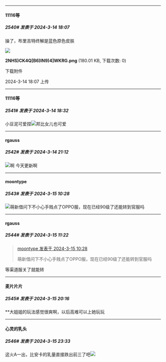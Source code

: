 ﻿
*****

####  11116等  
##### 2540#       发表于 2024-3-14 18:07

操了，布里吉特终解是蓝色原色皮肤

<img src="https://img.saraba1st.com/forum/202403/14/180759ekvk7k07gja47gy7.png" referrerpolicy="no-referrer">

<strong>2NHS)CK4Q[B6)IN9)4]WKRG.png</strong> (180.01 KB, 下载次数: 0)

下载附件

2024-3-14 18:07 上传


*****

####  11116等  
##### 2541#       发表于 2024-3-14 18:32

小豆泥可爱捏<img src="https://static.saraba1st.com/image/smiley/face2017/074.png" referrerpolicy="no-referrer">邦比女儿也可爱


*****

####  rgauss  
##### 2542#       发表于 2024-3-14 21:12

<img src="https://static.saraba1st.com/image/smiley/face2017/109.png" referrerpolicy="no-referrer">啊 今天更新啊


*****

####  moontype  
##### 2543#       发表于 2024-3-15 10:28

<img src="https://static.saraba1st.com/image/smiley/face2017/001.png" referrerpolicy="no-referrer">萌新借问下不小心手贱点了OPPO服，现在已经90级了还能转到官服吗


*****

####  rgauss  
##### 2544#       发表于 2024-3-15 11:22

<blockquote><a href="httphttps://bbs.saraba1st.com/2b/forum.php?mod=redirect&amp;goto=findpost&amp;pid=64260252&amp;ptid=1936922" target="_blank">moontype 发表于 2024-3-15 10:28</a>

萌新借问下不小心手贱点了OPPO服，现在已经90级了还能转到官服吗</blockquote>
等渠道服关了就能转


*****

####  麦片片片  
##### 2545#       发表于 2024-3-15 20:16

**大姐姐的玩法感觉很爽啊，以后高难可以上她玩玩


*****

####  心灵的乳头  
##### 2546#       发表于 2024-3-15 23:33

这火A一出，比安卡的乳量直接跌出前三了吧<img src="https://static.saraba1st.com/image/smiley/face2017/067.png" referrerpolicy="no-referrer">

